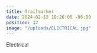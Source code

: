 ```yaml
---
title: Trailmarker
date: 2024-02-15 10:26:00 -06:00
position: 32
image: "/uploads/ELECTRICAL.jpg"
---
```


Electrical